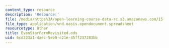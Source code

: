 ```yaml
---
content_type: resource
description: 'Resource:'
file: /media/https%3A/open-learning-course-data-rc.s3.amazonaws.com/15-071-the-analytics-edge-spring-2017/6cd223a14aec5eb0c21e45ff237283bb_EvenStarFarmRevisited.ods
file_type: application/vnd.oasis.opendocument.spreadsheet
resourcetype: Other
title: EvenStarFarmRevisited.ods
uid: 6cd223a1-4aec-5eb0-c21e-45ff237283bb
---
```


